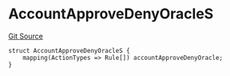 # AccountApproveDenyOracleS
[Git Source](https://github.com/thrackle-io/tron/blob/16aa388bf7edf8163f2f93600ba5d420a17a40c0/src/client/token/handler/diamond/RuleStorage.sol)


```solidity
struct AccountApproveDenyOracleS {
    mapping(ActionTypes => Rule[]) accountApproveDenyOracle;
}
```

